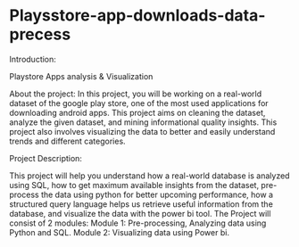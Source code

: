 # Playsstore-app-downloads-data-precess

Introduction:

Playstore Apps analysis & Visualization


About the project:
In this project, you will be working on a real-world dataset of the google play store, one of the most used applications for downloading android apps. This project aims on cleaning the dataset, analyze the given dataset, and mining informational quality insights. This project also involves visualizing the data to better and easily understand trends and different categories.

Project Description: 

This project will help you understand how a real-world database is analyzed using SQL, how to get maximum available insights from the dataset, pre-process the data using python for better upcoming performance, how a structured query language helps us retrieve useful information from the database, and visualize the data with the power bi tool.
The Project will consist of 2 modules:
Module 1: Pre-processing, Analyzing data using Python and SQL.
Module 2: Visualizing data using Power bi.
